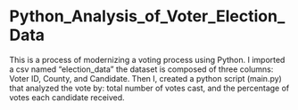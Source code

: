 # Python_Analysis_of_Voter_Election_Data

This is a process of modernizing a voting process using Python. I imported a csv named “election_data” the dataset is composed of three columns: Voter ID, County, and Candidate.  Then I, created a python script (main.py) that analyzed the vote by: total number of votes cast, and the percentage of votes each candidate received.    
